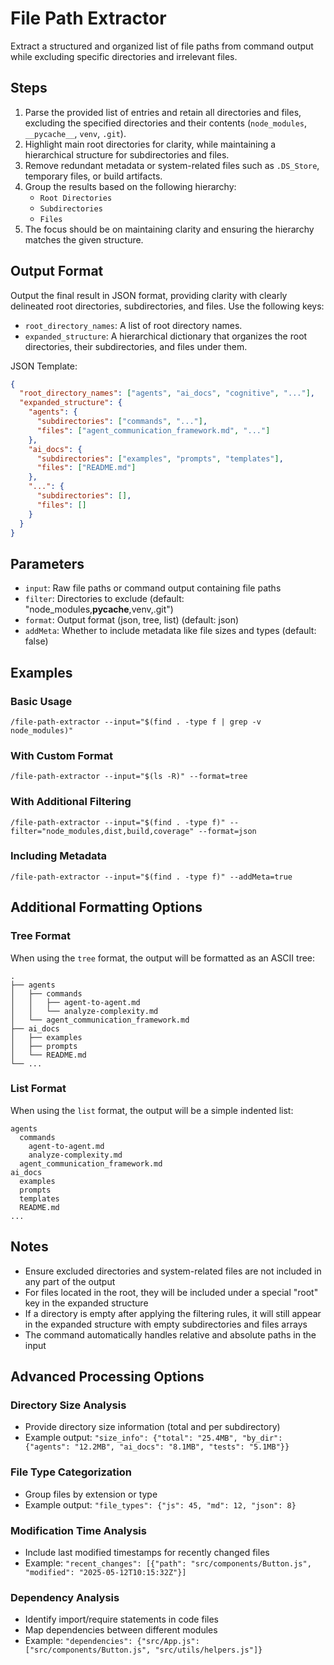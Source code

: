 # File Path Extractor

Extract a structured and organized list of file paths from command output while excluding specific directories and irrelevant files.

## Steps

1. Parse the provided list of entries and retain all directories and files, excluding the specified directories and their contents (`node_modules`, `__pycache__`, `venv`, `.git`).
2. Highlight main root directories for clarity, while maintaining a hierarchical structure for subdirectories and files.
3. Remove redundant metadata or system-related files such as `.DS_Store`, temporary files, or build artifacts.
4. Group the results based on the following hierarchy:
   - `Root Directories`
   - `Subdirectories`
   - `Files`
5. The focus should be on maintaining clarity and ensuring the hierarchy matches the given structure.

## Output Format

Output the final result in JSON format, providing clarity with clearly delineated root directories, subdirectories, and files. Use the following keys:
- `root_directory_names`: A list of root directory names.
- `expanded_structure`: A hierarchical dictionary that organizes the root directories, their subdirectories, and files under them.

JSON Template:
```json
{
  "root_directory_names": ["agents", "ai_docs", "cognitive", "..."],
  "expanded_structure": {
    "agents": {
      "subdirectories": ["commands", "..."],
      "files": ["agent_communication_framework.md", "..."]
    },
    "ai_docs": {
      "subdirectories": ["examples", "prompts", "templates"],
      "files": ["README.md"]
    },
    "...": {
      "subdirectories": [],
      "files": []
    }
  }
}
```

## Parameters

- `input`: Raw file paths or command output containing file paths
- `filter`: Directories to exclude (default: "node_modules,__pycache__,venv,.git")
- `format`: Output format (json, tree, list) (default: json)
- `addMeta`: Whether to include metadata like file sizes and types (default: false)

## Examples

### Basic Usage
```
/file-path-extractor --input="$(find . -type f | grep -v node_modules)"
```

### With Custom Format
```
/file-path-extractor --input="$(ls -R)" --format=tree
```

### With Additional Filtering
```
/file-path-extractor --input="$(find . -type f)" --filter="node_modules,dist,build,coverage" --format=json
```

### Including Metadata
```
/file-path-extractor --input="$(find . -type f)" --addMeta=true
```

## Additional Formatting Options

### Tree Format
When using the `tree` format, the output will be formatted as an ASCII tree:
```
.
├── agents
│   ├── commands
│   │   ├── agent-to-agent.md
│   │   └── analyze-complexity.md
│   └── agent_communication_framework.md
├── ai_docs
│   ├── examples
│   ├── prompts
│   └── README.md
└── ...
```

### List Format
When using the `list` format, the output will be a simple indented list:
```
agents
  commands
    agent-to-agent.md
    analyze-complexity.md
  agent_communication_framework.md
ai_docs
  examples
  prompts
  templates
  README.md
...
```

## Notes

- Ensure excluded directories and system-related files are not included in any part of the output
- For files located in the root, they will be included under a special "root" key in the expanded structure
- If a directory is empty after applying the filtering rules, it will still appear in the expanded structure with empty subdirectories and files arrays
- The command automatically handles relative and absolute paths in the input

## Advanced Processing Options

### Directory Size Analysis
- Provide directory size information (total and per subdirectory)
- Example output: `"size_info": {"total": "25.4MB", "by_dir": {"agents": "12.2MB", "ai_docs": "8.1MB", "tests": "5.1MB"}}`

### File Type Categorization
- Group files by extension or type
- Example output: `"file_types": {"js": 45, "md": 12, "json": 8}`

### Modification Time Analysis
- Include last modified timestamps for recently changed files
- Example: `"recent_changes": [{"path": "src/components/Button.js", "modified": "2025-05-12T10:15:32Z"}]`

### Dependency Analysis
- Identify import/require statements in code files
- Map dependencies between different modules
- Example: `"dependencies": {"src/App.js": ["src/components/Button.js", "src/utils/helpers.js"]}`